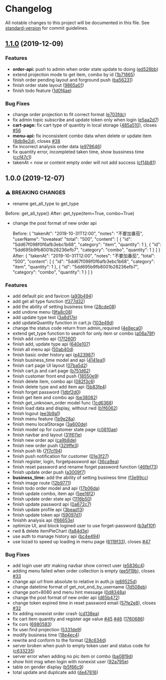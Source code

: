 # Changelog

All notable changes to this project will be documented in this file. See [standard-version](https://github.com/conventional-changelog/standard-version) for commit guidelines.

## [1.1.0](https://github.com/creek0810/loveat2/compare/v1.0.0...v1.1.0) (2019-12-09)


### Features

* **order-api:** push to admin when order state update to doing ([ed528bb](https://github.com/creek0810/loveat2/commit/ed528bbd638c7e8f6940349ba8515845ab6c99e0))
* extend projection mode to get item, combo by id ([1b71865](https://github.com/creek0810/loveat2/commit/1b71865050826dcd386b6a4b22cb42be737b217d))
* finish order pending layout and forground push ([ba56231](https://github.com/creek0810/loveat2/commit/ba562318aa9b953dba64ff4b302947564ccacea3))
* finish order state layout ([9865a01](https://github.com/creek0810/loveat2/commit/9865a0157ab34d02dd5518002efb31358cf90e72))
* finish todo feature ([1d0f4ae](https://github.com/creek0810/loveat2/commit/1d0f4aef2fe9216a43ec1e32b3bdd4c29bab62f9))


### Bug Fixes

* change order projection to fit correct format ([e703fdc](https://github.com/creek0810/loveat2/commit/e703fdc9367910ca3b1bd9e8b555e98a862c7c48))
* fix admin topic subscribe and update token only when login ([e5aa2d7](https://github.com/creek0810/loveat2/commit/e5aa2d703a773f14d40d39fd827fbe68b3a2f87b))
* **cart-page:** fix cart type of quantity in local storage ([485a510](https://github.com/creek0810/loveat2/commit/485a5104c576f899cf754599dde893e8fc16c8bd)), closes [#56](https://github.com/creek0810/loveat2/issues/56)
* **menu-api:** fix inconsistent combo data when delete or update item ([8db9e2d](https://github.com/creek0810/loveat2/commit/8db9e2dbc08d1ca7baafdd851f10a769e0cb448d)), closes [#38](https://github.com/creek0810/loveat2/issues/38)
* fix incorrect analysis order data ([e979646](https://github.com/creek0810/loveat2/commit/e979646ab70e818c7d8fd1fe99aab6638cac3a54))
* fix quantity error, incompleted taken time, show bussiness time ([ccf47c1](https://github.com/creek0810/loveat2/commit/ccf47c189c4b38a18e932cc5fbdbdfb47410f4d0))
* takenAt < now or content empty order will not add success ([cf14b81](https://github.com/creek0810/loveat2/commit/cf14b817729e3a6547edcac9c6f1c686db5e7e3a))

## 1.0.0 (2019-12-07)


### ⚠ BREAKING CHANGES

* rename get_all_type to get_type

Before:
    get_all_type()
After:
    get_type(item=True, combo=True)
* change the post format of new order api

	Before:
	{
		"takenAt": "2019-10-31T12:00",
		"notes": "不要加番茄",
		"userName": "loveateat'
		"total": "500",
		"content": [
			{
				"id": "5dd67f098f0f6afb3ebc1b68",
				"category": "item",
				"quantity": 1
			},
			{
				"id": "5dd695b9fb8001b28236efb7",
				"category": "combo",
				"quantity": 1
			}
		]
	}
	After:
	{
		"takenAt": "2019-10-31T12:00",
		"notes": "不要加番茄",
		"total": "500",
		"content": [
			{
				"id": "5dd67f098f0f6afb3ebc1b68",
				"category": "item",
				"quantity": 1
			},
			{
				"id": "5dd695b9fb8001b28236efb7",
				"category": "combo",
				"quantity": 1
			}
		]
	}

### Features

* add default pic and favicon ([a93b494](https://github.com/creek0810/loveat2/commit/a93b4945a3f78136bacbbbcbcfcddd3d5aa8f2c1))
* add get all type function ([f377d32](https://github.com/creek0810/loveat2/commit/f377d32af062d067025e65ebebaf0b4afba80233))
* add the ability of setting business time ([28cde08](https://github.com/creek0810/loveat2/commit/28cde085db2811b94593c197aa9d8c6956e12d28))
* add undone menu ([9fa8c08](https://github.com/creek0810/loveat2/commit/9fa8c0894eae6cc22d5213c2b35111e1f52159ce))
* add update type test ([3a8d17e](https://github.com/creek0810/loveat2/commit/3a8d17eae7e6ba99f175efcbb6f53e3c883a8668))
* add updateQuantity function in cart.js ([103e49d](https://github.com/creek0810/loveat2/commit/103e49de4a227dba51014524437bbc9d0286c45b))
* change the status code return from admin_required ([4e8eca0](https://github.com/creek0810/loveat2/commit/4e8eca079cfa08bc500f10054903db2b9e0f8455))
* extend get_type function to search for only item or combo ([a06a78f](https://github.com/creek0810/loveat2/commit/a06a78f68266b01b4ec55294b65f68c907537404))
* finish add combo api ([17f260f](https://github.com/creek0810/loveat2/commit/17f260f645e4267a37632f7ba14a2eb2d2d0bbac))
* finish add, update type api ([640e107](https://github.com/creek0810/loveat2/commit/640e10792b1852cb4319d6d98aa5f090707349d6))
* finish all menu api ([50ab40d](https://github.com/creek0810/loveat2/commit/50ab40de731ef262335df74bb447bc77fd95b844))
* finish basic order history api ([e423987](https://github.com/creek0810/loveat2/commit/e423987373a077094d994b0965099edb431e38c7))
* finish business_time model and api ([4141ea1](https://github.com/creek0810/loveat2/commit/4141ea1101ee26d9a31361ae22041cdfcfcd714f))
* finish cart page UI layout ([07ba5d2](https://github.com/creek0810/loveat2/commit/07ba5d208aa3fa3d18dbdbb2f29092397d0ae04c))
* finish cart.js and cart page ([b751d62](https://github.com/creek0810/loveat2/commit/b751d6209ab084b7cd1d0aa96955f21f0bbcc339))
* finish customer front end push ([18550e9](https://github.com/creek0810/loveat2/commit/18550e9fa3189cd5fda724085bac8022745acce6))
* finish delete item, combo api ([082f3c6](https://github.com/creek0810/loveat2/commit/082f3c6e42e1ce63196d3b9ffbccc3b03aaafdfa))
* finish delete type and add item api ([5b83fe4](https://github.com/creek0810/loveat2/commit/5b83fe411ce0479a018fb33c27d44be3475d13d5))
* finish forget password ([1dbf2d0](https://github.com/creek0810/loveat2/commit/1dbf2d02eb386e480f3296d833b5760740cefe08))
* finish get item and combo api ([be38082](https://github.com/creek0810/loveat2/commit/be3808223acc355c896a034d5a7e2a29eae1b52e))
* finish get_unknown_order model func ([1cd6368](https://github.com/creek0810/loveat2/commit/1cd6368f297e832d0e9758a4cb122aec3c0f6bce))
* finish load data and display, without rwd ([b1f6062](https://github.com/creek0810/loveat2/commit/b1f6062967c15de1d88de3c8718c2a6130e9face))
* finish logout ([ee3b9a1](https://github.com/creek0810/loveat2/commit/ee3b9a171b8ed821dbf472f3482923d0317aa312))
* finish menu feature ([1e9e28a](https://github.com/creek0810/loveat2/commit/1e9e28ac33699f1adb3a2c2335e8109a6c2b6c11))
* finish menu localStorage ([3a600de](https://github.com/creek0810/loveat2/commit/3a600de2bec1bb0f88a2ded9d35757e721dc231e))
* finish model op for customer state page ([c0810ae](https://github.com/creek0810/loveat2/commit/c0810ae9856770a086646c2ad4a44e1fe5036140))
* finish navbar and layout ([31f611e](https://github.com/creek0810/loveat2/commit/31f611e9de54b650fe6faec955243d79da686fd8))
* finish new order api ([ca9b8de](https://github.com/creek0810/loveat2/commit/ca9b8de1fe116cad6e48b5413b502827d8cceb40))
* finish new order push ([329ffe3](https://github.com/creek0810/loveat2/commit/329ffe34457d0c16f06a370647757e02c1cfb25d))
* finish push lib ([7f7cf94](https://github.com/creek0810/loveat2/commit/7f7cf94053cb1321f2b06ac22c6e178d00a6aee7))
* finish push notification for customer ([01e3f27](https://github.com/creek0810/loveat2/commit/01e3f2795c4cbba2ac49736429c932cafe4e3559))
* finish register, login, forgetpassword api ([36ca9ea](https://github.com/creek0810/loveat2/commit/36ca9ea94e6e72ced933af58977a715428ddd220))
* finish reset password and rename forget password function ([46fbf73](https://github.com/creek0810/loveat2/commit/46fbf734f9feafaf7c791a36061e37b609447e96))
* finish update order push ([a3009f7](https://github.com/creek0810/loveat2/commit/a3009f78d5c27a79f8312b5681f2598a818721de))
* **business_time:** add the ability of setting business time ([f3e99cc](https://github.com/creek0810/loveat2/commit/f3e99ccfdd1d179d313bf019b801b81cec8bc012))
* finish image route ([12b9771](https://github.com/creek0810/loveat2/commit/12b977102ba95e96c145bf3383062cb7d53b4095))
* finish todo order model and api ([17b06da](https://github.com/creek0810/loveat2/commit/17b06da692388080263d03bc1cd20fb2379faa0e))
* finish update combo, item api ([5ee16f2](https://github.com/creek0810/loveat2/commit/5ee16f2cfaf85f8f7709e4153569838146351f22))
* finish update order state api ([1116b50](https://github.com/creek0810/loveat2/commit/1116b5017e8a508aebc331eb836e51f0332e4534))
* finish update password api ([0a672c7](https://github.com/creek0810/loveat2/commit/0a672c7cc553fc11c8195d536fc1273f3ffa47cf))
* finish update profile api ([3bead13](https://github.com/creek0810/loveat2/commit/3bead1399f4dbf3eed2c6cb17d164753e5e55baf))
* finish update token api ([59097d1](https://github.com/creek0810/loveat2/commit/59097d18c343e6e422d343736fc3cfed07858ac9))
* finishh analysis api ([f66653e](https://github.com/creek0810/loveat2/commit/f66653e69dfd316546bce2cdc62ee89291f09d91))
* optimize UI, and block logined user to use forget-password ([b3af10f](https://github.com/creek0810/loveat2/commit/b3af10f2f881ac79bfdf8e4d675f471a9f2ec85b))
* rwd & delete itemPieChart ([fa84d3e](https://github.com/creek0810/loveat2/commit/fa84d3ea3aea76d72eca0de4fbbb7aa32aa13c34))
* use auth to manage history api ([bc4e494](https://github.com/creek0810/loveat2/commit/bc4e49481ee3d3d2d244e95066b27acabf104075))
* use lozad to speed up loading in menu page ([6119f33](https://github.com/creek0810/loveat2/commit/6119f33e8dde0b172879e116cea306c7c93f4362)), closes [#47](https://github.com/creek0810/loveat2/issues/47)


### Bug Fixes

* add login user attr making navbar show correct user ([e5836c4](https://github.com/creek0810/loveat2/commit/e5836c439f8da9053f7d4e599f8e0d6471ba6ae2))
* adding menu failed when order collection is empty ([ee5f19b](https://github.com/creek0810/loveat2/commit/ee5f19b180532b13af4ea626b9d6df6e0bfae711)), closes [#33](https://github.com/creek0810/loveat2/issues/33)
* change api url from absolute to relative in auth.js ([e89525d](https://github.com/creek0810/loveat2/commit/e89525d9a6417013e80f641a619bcf9b7ccbe9e3))
* change datetime format of get_not_end_by_username ([7d508eb](https://github.com/creek0810/loveat2/commit/7d508eb55438913594ce1dd8da89b4505a5b5843))
* change port=8080 and menu hint message ([0d8348a](https://github.com/creek0810/loveat2/commit/0d8348ade42581f83d1299217f1cf4f271b8874c))
* change the post format of new order api ([d65b472](https://github.com/creek0810/loveat2/commit/d65b47265cbea6375f97ce8f6776bdb5a7b1d97f))
* change token expired time in reset password email ([57fe2e8](https://github.com/creek0810/loveat2/commit/57fe2e862d5105e7236036b4084eecf68ec02492)), closes [#32](https://github.com/creek0810/loveat2/issues/32)
* fix adding nonexist order crash ([cd138ea](https://github.com/creek0810/loveat2/commit/cd138ea0193c389f903753e2efe7d52bc3a946c3))
* fix cart item quantity and register age value [#45](https://github.com/creek0810/loveat2/issues/45) [#46](https://github.com/creek0810/loveat2/issues/46) ([1760686](https://github.com/creek0810/loveat2/commit/176068625d528a9448b59f5a4613af28ad9f59e4))
* fix cors ([6980583](https://github.com/creek0810/loveat2/commit/69805835883eb9dd2c47a5714af48431755fa48b))
* fix user.find projection ([5331de9](https://github.com/creek0810/loveat2/commit/5331de9208205a0d8983e8be952f12b3876c7301))
* modify business time ([18e4ec4](https://github.com/creek0810/loveat2/commit/18e4ec4faf12b321a9484271550cba909065eb44))
* rewrite and conform to the format ([28c634d](https://github.com/creek0810/loveat2/commit/28c634d67eec15780f864e97dd0032e49c4deb63))
* server broken when push to empty token user and status code for ([c633235](https://github.com/creek0810/loveat2/commit/c633235c51b46762b1be428122e87a2ea76c1226))
* server error when adding no pic item or combo ([ba08f9d](https://github.com/creek0810/loveat2/commit/ba08f9d7fcb718645bbed2dbe8d89c245fbe0ace))
* show hint msg when login with nonexist user ([92a795e](https://github.com/creek0810/loveat2/commit/92a795e549cd6de772aa4cd23d4245785ccb5d85))
* table on gender display ([b5f66c9](https://github.com/creek0810/loveat2/commit/b5f66c9d99034ed8afb1d6804b1f055ae83dbce3))
* total update and duplicate add ([de47816](https://github.com/creek0810/loveat2/commit/de47816a1c8ec3fc1d543ffec7c94643afaec946))
